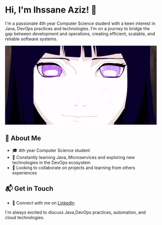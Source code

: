 # Hi, I'm Ihssane Aziz! 👋

I'm a passionate 4th year Computer Science student with a keen interest in Java, DevOps practices and technologies. I'm on a journey to bridge the gap between development and operations, creating efficient, scalable, and reliable software systems.

   ![Hinata GIF](https://github.com/ihssaane/ihssaane/blob/main/hinata.webp)

## 🚀 About Me

- 🎓 4th year Computer Science student
- 🌱 Constantly learning Java, Microservices and exploring new technologies in the DevOps ecosystem
- 🤝 Looking to collaborate on projects and learning from others experiences

## 📬 Get in Touch

- 💼 Connect with me on [LinkedIn](https://www.linkedin.com/in/ihssane-aziz-278326286/)

I'm always excited to discuss Java,DevOps practices, automation, and cloud technologies. 
